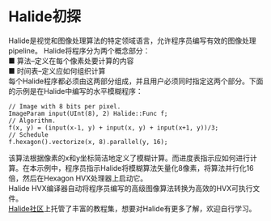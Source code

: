 # Halide初探  
Halide是视觉和图像处理算法的特定领域语言，允许程序员编写有效的图像处理pipeline。 Halide将程序分为两个概念部分：  
■ 算法–定义在每个像素处要计算的内容  
■ 时间表–定义应如何组织计算  
每个Halide程序都必须由这两部分组成，并且用户必须同时指定这两个部分。下面的示例是在Halide中编写的水平模糊程序：  
```
// Image with 8 bits per pixel.  
ImageParam input(UInt(8), 2) Halide::Func f;    
// Algorithm.   
f(x, y) = (input(x-1, y) + input(x, y) + input(x+1, y))/3;    
// Schedule   
f.hexagon().vectorize(x, 8).parallel(y, 16);  
```
该算法根据像素的x和y坐标简洁地定义了模糊计算。而进度表指示应如何进行计算。在本示例中，程序员指示Halide将模糊算法矢量化8像素，将算法并行化16倍，然后在Hexagon HVX处理器上启动它。   
Halide HVX编译器自动将程序员编写的高级图像算法转换为高效的HVX可执行文件。   
[Halide社区](https://halide-lang.org/tutorials/tutorial_introduction.html)上托管了丰富的教程集，想要对Halide有更多了解，欢迎自行学习。 
